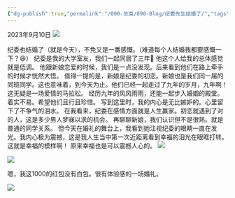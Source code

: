 ```yaml
---
{"dg-publish":true,"permalink":"/000-总类/090-Blog/纪委先生结婚了/","tags":["Bloge/结婚","份子钱"],"noteIcon":""}
---
```


2023年9月10日
![](https://i.imgur.com/XF0uP0H.jpg)

纪委也结婚了（就是今天），不免又是一番感慨。（难道每个人结婚我都要感慨一下？😆）
纪委是我的大学室友，我们一起同居了三年🤪
他这个人给我的总体感觉就是低调。
他跟新娘恋爱的时候，我们是一点没发现。后来看到他们在路上牵手的时候才恍然大悟。
值得一提的是，新娘是纪委的初恋。新娘也是我们同一届的同班同学。这也意味着，到今天为止。他们已经一起走过了九年的岁月，九年啊！这无疑是一场爱情的马拉松。
经历九年的风风雨雨，还能一起步入婚姻的殿堂。着实不易。希望他们且行且珍惜。
写到这里时，我的内心是无比嫉妒的。心里留下了不争气的泪水。
在我看来，纪委在感情方面就是人生赢家。初恋就遇到了对的人，这是多少男人梦寐以求的机会。
再聊聊新娘，我们认识但不是很熟。就是普通的同学关系。
但今天在婚礼的舞台上，我看到她注视纪委的眼睛一直在发光。我内心极为震撼，这是我人生当中第一次近距离看到幸福的泪光在眼眶打转。这就是幸福的模样啊！
原来幸福也是可以震撼人心的。
![](https://i.imgur.com/xY342rW.jpg)

![](https://i.imgur.com/AxwBi2z.jpg)

嗯，我这1000的红包没有白包。很有体验感的一场婚礼。

![](https://i.imgur.com/Th1Hxj8.jpg)


